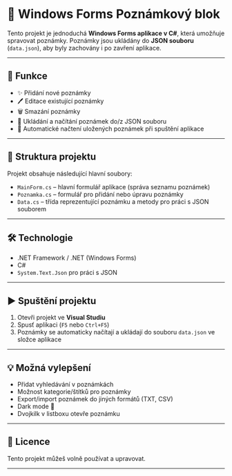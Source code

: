 # 📝 Windows Forms Poznámkový blok

Tento projekt je jednoduchá **Windows Forms aplikace v C#**, která umožňuje spravovat poznámky. Poznámky jsou ukládány do **JSON souboru** (`data.json`), aby byly zachovány i po zavření aplikace.

---

## 🚀 Funkce
- ✨ Přidání nové poznámky  
- 🖊️ Editace existující poznámky  
- 🗑️ Smazání poznámky  
- 💾 Ukládání a načítání poznámek do/z JSON souboru  
- 📂 Automatické načtení uložených poznámek při spuštění aplikace  

---

## 📂 Struktura projektu
Projekt obsahuje následující hlavní soubory:

- `MainForm.cs` – hlavní formulář aplikace (správa seznamu poznámek)  
- `Poznamka.cs` – formulář pro přidání nebo úpravu poznámky  
- `Data.cs` – třída reprezentující poznámku a metody pro práci s JSON souborem  

---

## 🛠️ Technologie
- .NET Framework / .NET (Windows Forms)  
- C#  
- `System.Text.Json` pro práci s JSON  

---

## ▶️ Spuštění projektu
1. Otevři projekt ve **Visual Studiu**  
2. Spusť aplikaci (`F5` nebo `Ctrl+F5`)  
3. Poznámky se automaticky načítají a ukládají do souboru `data.json` ve složce aplikace  

---

## 💡 Možná vylepšení
- Přidat vyhledávání v poznámkách  
- Možnost kategorie/štítků pro poznámky  
- Export/import poznámek do jiných formátů (TXT, CSV)  
- Dark mode 🌙
- Dvojkilk v listboxu otevře poznámku

---

## 📜 Licence
Tento projekt můžeš volně používat a upravovat.  

---
